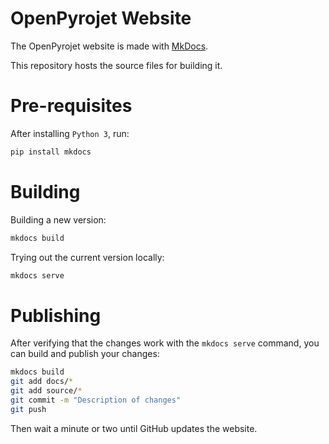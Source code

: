# OpenPyrojet Website

The OpenPyrojet website is made with [MkDocs](http://www.mkdocs.org).

This repository hosts the source files for building it.

# Pre-requisites

After installing `Python 3`, run:

```bash
pip install mkdocs
```

# Building

Building a new version:

```bash
mkdocs build
```

Trying out the current version locally:

```bash
mkdocs serve
```

# Publishing

After verifying that the changes work with the `mkdocs serve` command, you can build and publish your changes:

```bash
mkdocs build
git add docs/*
git add source/*
git commit -m "Description of changes"
git push
```

Then wait a minute or two until GitHub updates the website.

